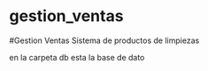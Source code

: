 ﻿# gestion_ventas

#Gestion Ventas
Sistema de productos de limpiezas

en la carpeta db esta la base de dato 
